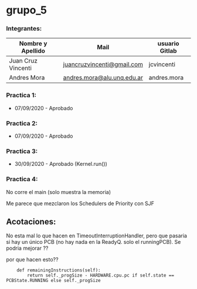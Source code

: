 # grupo_5

### Integrantes:

| Nombre y Apellido              |      Mail                      |     usuario Gitlab   |
| -----------------------------  | ------------------------------ | -------------------  |
| Juan Cruz Vincenti              | juancruzvincenti@gmail.com     | jcvincenti           |
| Andres Mora                     | andres.mora@alu.unq.edu.ar     | andres.mora          |




### Practica 1:
- 07/09/2020 -  Aprobado


### Practica 2:
- 07/09/2020 - Aprobado

### Practica 3:
- 30/09/2020 - Aprobado (Kernel.run())

 
### Practica 4:

 No corre el main (solo muestra la memoria)

 Me parece que mezclaron los Schedulers de Priority con SJF 

## Acotaciones:

 No esta mal lo que hacen en TimeoutInterruptionHandler, pero que pasaria si hay un único PCB  (no hay nada en la ReadyQ. solo el runningPCB). 
   Se podria mejorar ??



por que hacen esto??

```
    def remainingInstructions(self):
        return self._progSize - HARDWARE.cpu.pc if self.state == PCBState.RUNNING else self._progSize
```


